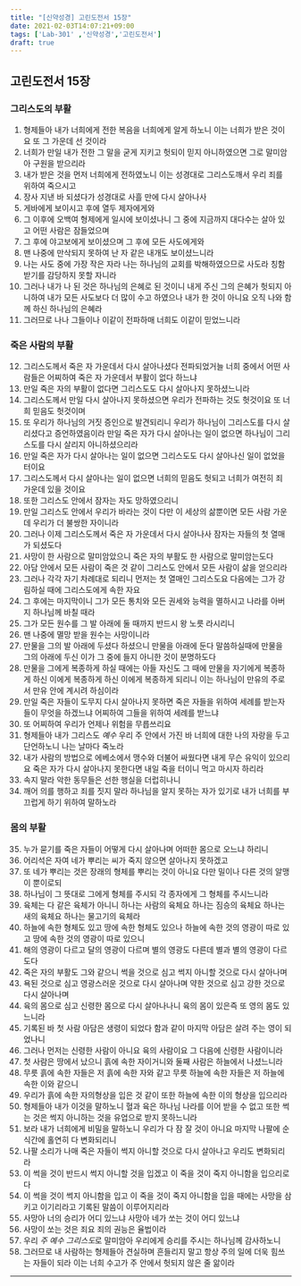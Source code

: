 ```yaml
---
title: "[신약성경] 고린도전서 15장"
date: 2021-02-03T14:07:21+09:00
tags: ['Lab-301' ,'신약성경','고린도전서']
draft: true
---
```

## 고린도전서 15장
### 그리스도의 부활
1. 형제들아 내가 너희에게 전한 복음을 너희에게 알게 하노니 이는 너희가 받은 것이요 또 그 가운데 선 것이라
2. 너희가 만일 내가 전한 그 말을 굳게 지키고 헛되이 믿지 아니하였으면 그로 말미암아 구원을 받으리라
3. 내가 받은 것을 먼저 너희에게 전하였노니 이는 성경대로 그리스도깨서 우리 죄를 위하여 죽으시고
4. 장사 지낸 바 되셨다가 성경대로 사흘 만에 다시 살아나사 
5. 게바에게 보이시고 후에 열두 제자에게와
6. 그 이후에 오백여 형제에게 일시에 보이셨나니 그 중에 지금까지 대다수는 살아 있고 어떤 사람은 잠들었으며
7. 그 후에 야고보에게 보이셨으며 그 후에 모든 사도에게와
8. 맨 나중에 만삭되지 못하여 난 자 같은 내개도 보이셨느니라
9. 나는 사도 중에 가장 작은 자라 나는 하나님의 교회를 박해하였으므로 사도라 칭함 받기를 감당하지 못할 자니라
10. 그러나 내가 나 된 것은 하나님의 은혜로 된 것이니 내게 주신 그의 은혜가 헛되지 아니하여 내가 모든 사도보다 더 많이 수고 하였으나 내가 한 것이 아니요 오직 나와 함께 하신 하나님의 은혜라
11. 그러므로 나나 그들이나 이같이 전파하매 너희도 이같이 믿었느니라
### 죽은 사람의 부활
12. 그리스도께서 죽은 자 가운데서 다시 살아나셨다 전파되었거늘 너희 중에서 어떤 사람들은 어찌하여 죽은 자 가운데서 부활이 없다 하느냐
13. 만일 죽은 자의 부활이 없다면 그리스도도 다시 살아나지 못하셨느니라
14. 그리스도께서 만일 다시 살아나지 못하셨으면 우리가  전파하는 것도 헛것이요 또 너희 믿음도 헛것이며
15. 또 우리가 하나님의 거짓 증인으로 발견되리니 우리가 하나님이 그리스도를 다시 살리셨다고 증언하였음이라 만일 죽은 자가 다시 살아나는 일이 없으면 하나님이 그리스도를 다시 살리지 아니하셨으리라
16. 만일 죽은 자가 다시 살아나는 일이 없으면 그리스도도 다시 살아나신 일이 없었을 터이요
17. 그리스도께서 다시 살아나는 일이 없으면 너희의 믿음도 헛되고 너희가 여전히 죄 가운데 있을 것이요
18. 또한 그리스도 안에서 잠자는 자도 망하였으리니
19. 만일 그리스도 안에서 우리가 바라는 것이 다만 이 세상의 삶뿐이면 모든 사람 가운데 우리가 더 불쌍한 자이니라
20. 그러나 이제 그리스도께서 죽은 자 가운데서 다시 살아나사 잠자는 자들의 첫 열매가 되셨도다
21. 사망이 한 사람으로 말미암았으니 죽은 자의 부활도 한 사람으로 말미암는도다
22. 아담 안에서 모든 사람이 죽은 것 같이 그리스도 안에서 모든 사람이 삶을 얻으리라
23. 그러나 각각 자기 차례대로 되리니 먼저는 첫 열매인 그리스도요 다음에는 그가 강림하실 때에 그리스도에게 속한 자요
24. 그 후에는 마지막이니 그가 모든 통치와 모든 권세와 능력을 멸하시고 나라를 아버지 하나님께 바칠 때라
25. 그가 모든 원수를 그 발 아래에  둘 때까지 반드시 왕 노릇 라시리니
26. 맨 나중에 멸망 받을 원수는 사망이니라
27. 만물을 그의 발 아래에 두셨다 하셨으니 만물을 아래에 둔다 말씀하실때에 만물을 그의 아래에 두신 이가 그 중에 들지 아니한 것이 분명하도다
28. 만물을 그에게 복종하게 하실 때에는 아들 자신도 그 때에 만물을 자기에게 복종하게 하신 이에게 복종하게 하신 이에게 복종하게 되리니 이는 하나님이 만유의 주로서 만유 안에 계시려 하심이라
29. 만일 죽은 자들이 도무지 다시 살아나지 못하면 죽은 자들을 위하여 세례를 받는자들이 무엇을 하겠느냐 어찌하여 그들을 위하여 세례를 받느냐
30. 또 어찌하여 우리가 언제나 위험을 무릅쓰리요
31. 형제들아 내가 그리스도 *예수* 우리 주 안에서 가진 바 너희에 대한 나의 자랑을 두고 단언하노니 나는 날마다 죽노라
32. 내가 사람의 방법으로 에베소에서 맹수와 더불어 싸웠다면 내게 무슨 유익이 있으리요 죽은 자가 다시 살아나지 못한다면 내일 죽을 터이니 먹고 마시자 하리라
33. 속지 말라 악한 동무들은 선한 행실을 더럽히나니
34. 깨어 의를 행하고 죄를 짓지 말라 하나님을 알지 못하는 자가 있기로 내가 너희를 부끄럽게 하기 위하여 말하노라
### 몸의 부활
35. 누가 묻기를 죽은 자들이 어떻게 다시 살아나며 어떠한 몸으로 오느냐 하리니
36. 어리석은 자여 네가 뿌리는 씨가 죽지 않으면 살아나지 못하겠고
37. 또 네가 뿌리는 것은 장래의 형체를 뿌리는 것이 아니요 다만 밀이나 다른 것의 알맹이 뿐이로되
38. 하나님이 그 뜻대로 그에게 형체를 주시되 각 종자에게 그 형체를 주시느니라
39. 육체는 다 같은 육체가 아니니 하나는 사람의 육체요 하나는 짐승의 육체요 하나는 새의 육체요 하나는 물고기의 육체라
40. 하늘에 속한 형체도 있고 땅에 속한 형체도 있으나 하늘에 속한 것의 영광이 따로 있고 땅에 속한 것의 영광이 따로 있으니
41. 해의 영광이 다르고 달의 영광이 다르며 별의 영광도 다른데 별과 별의 영광이 다르도다
42. 죽은 자의 부활도 그와 같으니 썩을 것으로 심고 썩지 아니할 것으로 다시 살아나며
43. 욕된 것으로 심고 영광스러운 것으로 다시 살아나며 약한 것으로 심고 강한 것으로 다시 살아나며
44. 육의 몸으로 심고 신령한 몸으로 다시 살아나나니 육의 몸이 있은즉 또 영의 몸도 있느니라
45. 기록된 바 첫 사람 아담은 생령이 되었다 함과 같이 마지막 아담은 살려 주는 영이 되었나니
46. 그러나 먼저는 신령한 사람이 아니요 육의 사람이요 그 다음에 신령한 사람이니라
47. 첫 사람은 땅에서 났으니 흙에 속한 자이거니와 둘째 사람은 하늘에서 나셨느니라
48. 무릇 흙에 속한 자들은 저 흙에 속한 자와 같고 무릇 하늘에 속한 자들은 저 하늘에 속한 이와 같으니
49. 우리가 흙에 속한 자의형상을 입은 것 같이 또한 하늘에 속한 이의 형상을 입으리라
50. 형제들아 내가 이것을 말하노니 혈과 육은 하나님 나라를 이어 받을 수 없고 또한 썩는 것은 썩지 아니하는 것을 유업으로 받지 못하느니라
51. 보라 내가 너희에게 비밀을 말하노니 우리가 다 잠 잘 것이 아니요 마지막 나팔에 순식간에 홀연히 다 변화되리니
52. 나팔 소리가 나매 죽은 자들이 썩지 아니할 것으로 다시 살아나고 우리도 변화되리라
53. 이 썩을 것이 반드시 썩지 아니할 것을 입겠고 이 죽을 것이 죽지 아니함을 입으리로다
54. 이 썩을 것이 썩지 아니함을 입고 이 죽을 것이 죽지 아니함을 입을 때에는 사망을 삼키고 이기리라고 기록된 말씀이 이루어지리라
55. 사망아 너의 승리가 어디 있느냐 사망아 네가 쏘는 것이 어디 있느냐
56. 사망이 쏘는 것은 죄요 죄의 권능은 율법이라
57. 우리 *주 예수 그리스도*로 말미암아 우리에게 승리를 주시는 하나님께 감사하노니
58. 그러므로 내 사람하는 형제들아 견실하며 흔들리지 말고 항상 주의 일에 더욱 힘쓰는 자들이 되라 이는 너희 수고가 주 안에서 헛되지 않은 줄 앎이라
***
